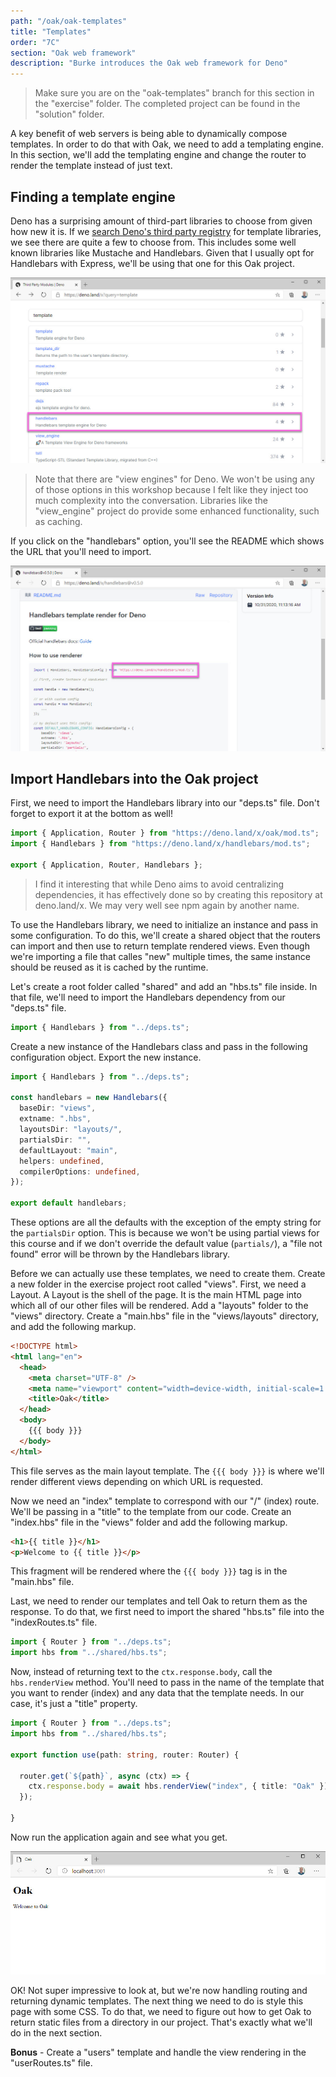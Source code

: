 ```yaml
---
path: "/oak/oak-templates"
title: "Templates"
order: "7C"
section: "Oak web framework"
description: "Burke introduces the Oak web framework for Deno"
---
```


> Make sure you are on the "oak-templates" branch for this section in the "exercise" folder. The completed project can be found in the "solution" folder.

A key benefit of web servers is being able to dynamically compose templates. In order to do that with Oak, we need to add a templating engine. In this section, we'll add the templating engine and change the router to render the template instead of just text.

## Finding a template engine

Deno has a surprising amount of third-part libraries to choose from given how new it is. If we [search Deno's third party registry](https://deno.land/x?query=template) for template libraries, we see there are quite a few to choose from. This includes some well known libraries like Mustache and Handlebars. Given that I usually opt for Handlebars with Express, we'll be using that one for this Oak project.

![](../images/deno-templates.jpg)

> Note that there are "view engines" for Deno. We won't be using any of those options in this workshop because I felt like they inject too much complexity into the conversation. Libraries like the "view_engine" project do provide some enhanced functionality, such as caching.

If you click on the "handlebars" option, you'll see the README which shows the URL that you'll need to import.

![](../images/handlebars-readme.jpg)

## Import Handlebars into the Oak project

First, we need to import the Handlebars library into our "deps.ts" file. Don't forget to export it at the bottom as well!

```typescript
import { Application, Router } from "https://deno.land/x/oak/mod.ts";
import { Handlebars } from "https://deno.land/x/handlebars/mod.ts";

export { Application, Router, Handlebars };
```

> I find it interesting that while Deno aims to avoid centralizing dependencies, it has effectively done so by creating this repository at deno.land/x. We may very well see npm again by another name.

To use the Handlebars library, we need to initialize an instance and pass in some configuration. To do this, we'll create a shared object that the routers can import and then use to return template rendered views. Even though we're importing a file that calles "new" multiple times, the same instance should be reused as it is cached by the runtime.

Let's create a root folder called "shared" and add an "hbs.ts" file inside. In that file, we'll need to import the Handlebars dependency from our "deps.ts" file.

```typescript
import { Handlebars } from "../deps.ts";
```

Create a new instance of the Handlebars class and pass in the following configuration object. Export the new instance.

```typescript
import { Handlebars } from "../deps.ts";

const handlebars = new Handlebars({
  baseDir: "views",
  extname: ".hbs",
  layoutsDir: "layouts/",
  partialsDir: "",
  defaultLayout: "main",
  helpers: undefined,
  compilerOptions: undefined,
});

export default handlebars;
```

These options are all the defaults with the exception of the empty string for the `partialsDir` option. This is because we won't be using partial views for this course and if we don't override the default value (`partials/`), a "file not found" error will be thrown by the Handlebars library.

Before we can actually use these templates, we need to create them. Create a new folder in the exercise project root called "views". First, we need a Layout. A Layout is the shell of the page. It is the main HTML page into which all of our other files will be rendered. Add a "layouts" folder to the "views" directory. Create a "main.hbs" file in the "views/layouts" directory, and add the following markup.

```html
<!DOCTYPE html>
<html lang="en">
  <head>
    <meta charset="UTF-8" />
    <meta name="viewport" content="width=device-width, initial-scale=1.0" />
    <title>Oak</title>
  </head>
  <body>
    {{{ body }}}
  </body>
</html>
```

This file serves as the main layout template. The `{{{ body }}}` is where we'll render different views depending on which URL is requested.

Now we need an "index" template to correspond with our "/" (index) route. We'll be passing in a "title" to the template from our code. Create an "index.hbs" file in the "views" folder and add the following markup.

```html
<h1>{{ title }}</h1>
<p>Welcome to {{ title }}</p>
```

This fragment will be rendered where the `{{{ body }}}` tag is in the "main.hbs" file.

Last, we need to render our templates and tell Oak to return them as the response. To do that, we first need to import the shared "hbs.ts" file into the "indexRoutes.ts" file.

```typescript
import { Router } from "../deps.ts";
import hbs from "../shared/hbs.ts";
```

Now, instead of returning text to the `ctx.response.body`, call the `hbs.renderView` method. You'll need to pass in the name of the template that you want to render (index) and any data that the template needs. In our case, it's just a "title" property.

```typescript
import { Router } from "../deps.ts";
import hbs from "../shared/hbs.ts";

export function use(path: string, router: Router) {
  
  router.get(`${path}`, async (ctx) => {
    ctx.response.body = await hbs.renderView("index", { title: "Oak" });
  });

}
```

Now run the application again and see what you get. 

![application running returning template](../images/app-with-templates.jpg)

OK! Not super impressive to look at, but we're now handling routing and returning dynamic templates. The next thing we need to do is style this page with some CSS. To do that, we need to figure out how to get Oak to return static files from a directory in our project. That's exactly what we'll do in the next section.

**Bonus** - Create a "users" template and handle the view rendering in the "userRoutes.ts" file.

